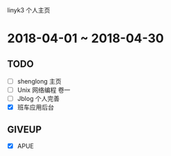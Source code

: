 linyk3 个人主页

# 2018-04-01 ~ 2018-04-30
## TODO
- [ ] shenglong 主页
- [ ] Unix 网络编程 卷一
- [ ] Jblog 个人完善
- [x] 班车应用后台
## GIVEUP
- [x] APUE
